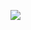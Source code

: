 ![](https://raw.githubusercontent.com/MoisesGuz240/ProgramacionWeb-Moises/refs/heads/proyecto/unidad2/resultado.png)
